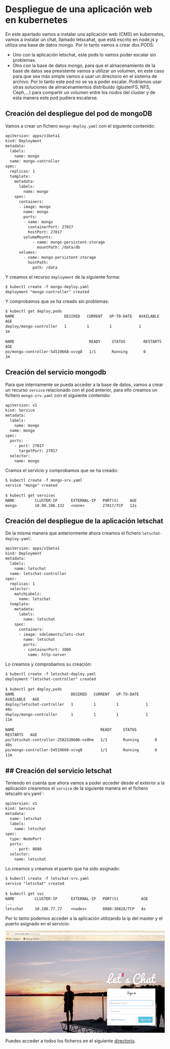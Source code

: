 # Despliegue de una aplicación web en kubernetes

En este apartado vamos a instalar una aplicación web (CMS) en kubernetes, vamos a instalar un chat, llamado letscahat, que está escrito en node.js y utiliza una base de datos mongo. Por lo tanto vamos a crear dos PODS:

* Uno con la aplicación letschat, este pods lo vamos poder escalar sin problemas.
* Otro con la base de datos mongo, para que el almacenamiento de la base de datos sea presistente vamos a utilizar un volumen, en este caso para que sea más simple vamos a usar un directorio en el sistema de archivo. Por lo tanto este pod no se va a poder escalar. Podríamos usar otras soluciones de almacenamientos distribuido (glusterFS, NFS, Ceph,...) para compartir un volumen entre los nodos del cluster y de esta manera este pod pudiera escalarse.

## Creación del despliegue del pod de mongoDB

Vamos a crear un fichero `mongo-deploy.yaml` con el siguiente contenido:

	apiVersion: apps/v1beta1
	kind: Deployment
	metadata:
	  labels:
	    name: mongo
	  name: mongo-controller
	spec:
	  replicas: 1
	  template:
	    metadata:
	      labels:
	        name: mongo
	    spec:
	      containers:
	      - image: mongo
	        name: mongo
	        ports:
	        - name: mongo
	          containerPort: 27017
	          hostPort: 27017
	        volumeMounts:
	            - name: mongo-persistent-storage
	              mountPath: /data/db
	      volumes:
	        - name: mongo-persistent-storage
	          hostPath:
	            path: /data

Y creamos el recurso `deployment` de la siguiente forma:

	$ kubectl create -f mongo-deploy.yaml 
	deployment "mongo-controller" created

Y comprobamos que se ha creado sin problemas:

	$ kubectl get deploy,pods
	NAME                      DESIRED   CURRENT   UP-TO-DATE   AVAILABLE   AGE
	deploy/mongo-controller   1         1         1            1           1m	

	NAME                                 READY     STATUS        RESTARTS   AGE
	po/mongo-controller-54519668-vcvg8   1/1       Running       0          1m

## Creación del servicio mongodb

Para que internamente se pueda acceder a la base de datos, vamos a crear un recurso `service` relacionado con el pod anterior, para ello creamos un fichero `mongo-srv.yaml` con el siguiente contenido:

	apiVersion: v1
	kind: Service
	metadata:
	  labels:
	    name: mongo
	  name: mongo
	spec:
	  ports:
	    - port: 27017
	      targetPort: 27017
	  selector:
	    name: mongo

Cramos el servicio y comprobamos que se ha creado:

	$ kubectl create -f mongo-srv.yaml 
	service "mongo" created	

	$ kubectl get services
	NAME         CLUSTER-IP      EXTERNAL-IP   PORT(S)     AGE
	mongo        10.98.106.132   <none>        27017/TCP   12s

## Creación del despliegue de la aplicación letschat

De la misma manera que anteriormente ahora creamos el fichero `letschat-deploy-yaml`:

	apiVersion: apps/v1beta1
	kind: Deployment
	metadata:
	  labels:
	    name: letschat
	  name: letschat-controller
	spec:
	  replicas: 1
	  selector:
	    matchLabels:
	      name: letschat
	  template:
	    metadata:
	      labels:
	        name: letschat
	    spec:
	      containers:
	      - image: sdelements/lets-chat
	        name: letschat
	        ports:
	        - containerPort: 3000
	          name: http-server

Lo creamos y comprobamos su creación:

	$ kubectl create -f letschat-deploy.yaml 
	deployment "letschat-controller" created

	$ kubectl get deploy,pods 
	NAME                         DESIRED   CURRENT   UP-TO-DATE   AVAILABLE   AGE
	deploy/letschat-controller   1         1         1            1           40s
	deploy/mongo-controller      1         1         1            1           11m	

	NAME                                      READY     STATUS        RESTARTS   AGE
	po/letschat-controller-2582320606-ns0hm   1/1       Running       0          40s
	po/mongo-controller-54519668-vcvg8        1/1       Running       0          11m

## ## Creación del servicio letschat

Teniendo en cuenta que ahora vamos a poder acceder desde el exterior a la aplicación crearemos el `service` de la siguiente manera en el fichero letscaht-srv.yaml`:

	apiVersion: v1
	kind: Service
	metadata:
	  name: letschat
	  labels:
	    name: letschat
	spec:
	  type: NodePort
	  ports:
	    - port: 8080
	  selector:
	    name: letschat

Lo creamos y creamos el puerto que ha sido asignado:

	$ kubectl create -f letschat-srv.yaml 
	service "letschat" created	

	$ kubectl get svc
	NAME         CLUSTER-IP      EXTERNAL-IP   PORT(S)          AGE
	...
	letschat     10.106.77.77    <nodes>       8080:30828/TCP   4s

Por lo tanto podemos acceder a la aplicación utilizando la ip del master y el puerto asignado en el servicio:

![letschat](img/letschat.png)

Puedes acceder a todos los ficheros en el siguiente [directorio](https://github.com/iesgn/curso-ual17/tree/master/letschat).